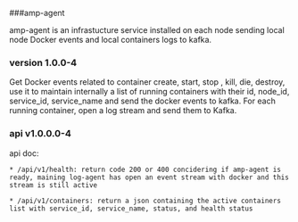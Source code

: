 ###amp-agent

amp-agent is an infrastucture service installed on each node sending local node Docker events and local containers logs to kafka.

### version 1.0.0-4

Get Docker events related to container create, start, stop , kill, die, destroy, use it to maintain internally a list of running containers with their id, node_id, service_id, service_name and send the docker events to kafka.
For each running container, open a log stream and send them to Kafka.

### api v1.0.0.0-4

api doc:


    * /api/v1/health: return code 200 or 400 concidering if amp-agent is ready, maining log-agent has open an event stream with docker and this stream is still active

    * /api/v1/containers: return a json containing the active containers list with service_id, service_name, status, and health status
